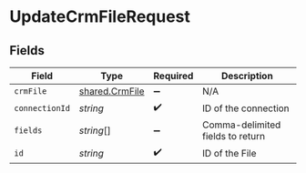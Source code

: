 # UpdateCrmFileRequest


## Fields

| Field                                            | Type                                             | Required                                         | Description                                      |
| ------------------------------------------------ | ------------------------------------------------ | ------------------------------------------------ | ------------------------------------------------ |
| `crmFile`                                        | [shared.CrmFile](../../models/shared/crmfile.md) | :heavy_minus_sign:                               | N/A                                              |
| `connectionId`                                   | *string*                                         | :heavy_check_mark:                               | ID of the connection                             |
| `fields`                                         | *string*[]                                       | :heavy_minus_sign:                               | Comma-delimited fields to return                 |
| `id`                                             | *string*                                         | :heavy_check_mark:                               | ID of the File                                   |